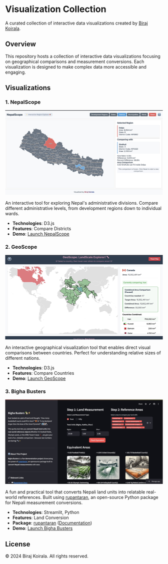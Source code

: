 # Visualization Collection

A curated collection of interactive data visualizations created by <a href="https://birajkoirala.com.np" target="_blank">Biraj Koirala</a>.

## Overview

This repository hosts a collection of interactive data visualizations focusing on geographical comparisons and measurement conversions. Each visualization is designed to make complex data more accessible and engaging.

## Visualizations

### 1. NepalScope
![NepalScope Preview](./viz1/preview.jpg)

An interactive tool for exploring Nepal's administrative divisions. Compare different administrative levels, from development regions down to individual wards.

- **Technologies**: D3.js
- **Features**: Compare Districts
- **Demo**: <a href="https://biraj094.github.io/viz/viz1/" target="_blank">Launch NepalScope</a>

### 2. GeoScope
![GeoScope Preview](./viz2/preview.jpg)

An interactive geographical visualization tool that enables direct visual comparisons between countries. Perfect for understanding relative sizes of different nations.

- **Technologies**: D3.js
- **Features**: Compare Countries
- **Demo**: <a href="https://biraj094.github.io/viz/viz2/" target="_blank">Launch GeoScope</a>

### 3. Bigha Busters
![Bigha Busters Preview](./static/screenshots/bigha-busters.jpg)

A fun and practical tool that converts Nepali land units into relatable real-world references. Built using <a href="https://github.com/biraj094/rupantaran" target="_blank">rupantaran</a>, an open-source Python package for Nepali measurement conversions.

- **Technologies**: Streamlit, Python
- **Features**: Land Conversion
- **Package**: <a href="https://github.com/biraj094/rupantaran" target="_blank">rupantaran</a> (<a href="https://rupantaran.readthedocs.io/en/latest/" target="_blank">Documentation</a>)
- **Demo**: <a href="https://bigha-busters.streamlit.app/" target="_blank">Launch Bigha Busters</a>

## License

© 2024 Biraj Koirala. All rights reserved.